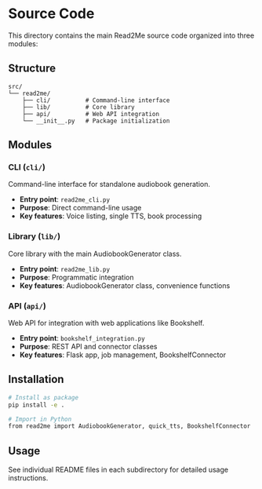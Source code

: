 # Source Code

This directory contains the main Read2Me source code organized into three modules:

## Structure

```
src/
└── read2me/
    ├── cli/          # Command-line interface
    ├── lib/          # Core library
    ├── api/          # Web API integration
    └── __init__.py   # Package initialization
```

## Modules

### CLI (`cli/`)
Command-line interface for standalone audiobook generation.
- **Entry point**: `read2me_cli.py`
- **Purpose**: Direct command-line usage
- **Key features**: Voice listing, single TTS, book processing

### Library (`lib/`)
Core library with the main AudiobookGenerator class.
- **Entry point**: `read2me_lib.py`
- **Purpose**: Programmatic integration
- **Key features**: AudiobookGenerator class, convenience functions

### API (`api/`)
Web API for integration with web applications like Bookshelf.
- **Entry point**: `bookshelf_integration.py`
- **Purpose**: REST API and connector classes
- **Key features**: Flask app, job management, BookshelfConnector

## Installation

```bash
# Install as package
pip install -e .

# Import in Python
from read2me import AudiobookGenerator, quick_tts, BookshelfConnector
```

## Usage

See individual README files in each subdirectory for detailed usage instructions.